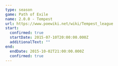 ```yaml
---
type: season
game: Path of Exile
name: 2.0.0 - Tempest
url: https://www.poewiki.net/wiki/Tempest_league
start:
  confirmed: true
  startDate: 2015-07-10T20:00:00.000Z
  additionalText: ""
end:
  endDate: 2015-10-02T21:00:00.000Z
  confirmed: true
---
```

